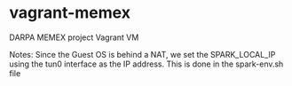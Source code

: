 # vagrant-memex
DARPA MEMEX project Vagrant VM

Notes:
Since the Guest OS is behind a NAT, we set the SPARK_LOCAL_IP using the tun0 interface as the IP address.  This is done in the spark-env.sh file
